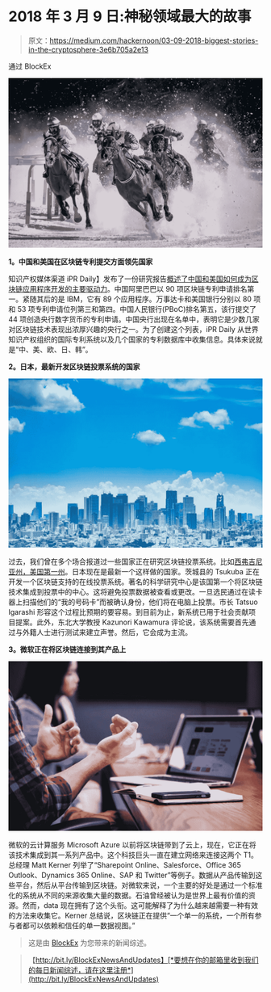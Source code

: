 # 2018 年 3 月 9 日:神秘领域最大的故事

> 原文：<https://medium.com/hackernoon/03-09-2018-biggest-stories-in-the-cryptosphere-3e6b705a2e13>

通过 BlockEx

![](img/0c8cf3f74030f112fce17db874ca9dd0.png)

**1。中国和美国在区块链专利提交方面领先国家**

知识产权媒体渠道 iPR Daily】发布了一份研究报告[概述了中国和美国如何成为区块链应用程序开发的主要驱动力](https://www.coindesk.com/alibaba-ibm-lead-global-blockchain-patent-drive-says-report/)。中国阿里巴巴以 90 项区块链专利申请排名第一。紧随其后的是 IBM，它有 89 个应用程序。万事达卡和美国银行分别以 80 项和 53 项专利申请位列第三和第四。中国人民银行(PBoC)排名第五，该行提交了 44 项创造央行数字货币的专利申请。中国央行出现在名单中，表明它是少数几家对区块链技术表现出浓厚兴趣的央行之一。为了创建这个列表，iPR Daily 从世界知识产权组织的国际专利系统以及几个国家的专利数据库中收集信息。具体来说就是“中、美、欧、日、韩”。

**2。日本，最新开发区块链投票系统的国家**

![](img/09db13cd7b1ab33d1bf1ec844eec7a10.png)

过去，我们曾在多个场合报道过一些国家正在研究区块链投票系统。比如[西弗吉尼亚州，美国第一州](https://hackernoon.com/29-03-2018-biggest-stories-in-the-cryptosphere-391e75965e8f)。日本现在是最新一个这样做的国家。茨城县的 Tsukuba 正在开发一个区块链支持的在线投票系统。著名的科学研究中心是该国第一个将区块链技术集成到投票中的中心。这将避免投票数据被查看或更改。一旦选民通过在读卡器上扫描他们的“我的号码卡”而被确认身份，他们将在电脑上投票。市长 Tatsuo Igarashi 形容这个过程比预期的要容易。到目前为止，新系统已用于社会贡献项目提案。此外，东北大学教授 Kazunori Kawamura 评论说，该系统需要首先通过与外籍人士进行测试来建立声誉。然后，它会成为主流。

**3。微软正在将区块链连接到其产品上**

![](img/0312ebd0c8ddb29382eb74b23036c833.png)

微软的云计算服务 Microsoft Azure 以前将区块链带到了云上，现在，它正在将该技术集成到其一系列产品中。这个科技巨头一直在建立网络来连接这两个 T1。总经理 Matt Kerner 列举了“Sharepoint Online、Salesforce、Office 365 Outlook、Dynamics 365 Online、SAP 和 Twitter”等例子。数据从产品传输到这些平台，然后从平台传输到区块链。对微软来说，一个主要的好处是通过一个标准化的系统从不同的来源收集大量的数据。石油曾经被认为是世界上最有价值的资源。然而，data 现在拥有了这个头衔。这可能解释了为什么越来越需要一种有效的方法来收集它。Kerner 总结说，区块链正在提供“一个单一的系统，一个所有参与者都可以依赖和信任的单一数据视图。”

> 这是由 [BlockEx](http://bit.ly/BlockEx_) 为您带来的新闻综述。

> 【http://bit.ly/BlockExNewsAndUpdates】[*要想在你的邮箱里收到我们的每日新闻综述，请在这里注册*](http://bit.ly/BlockExNewsAndUpdates)